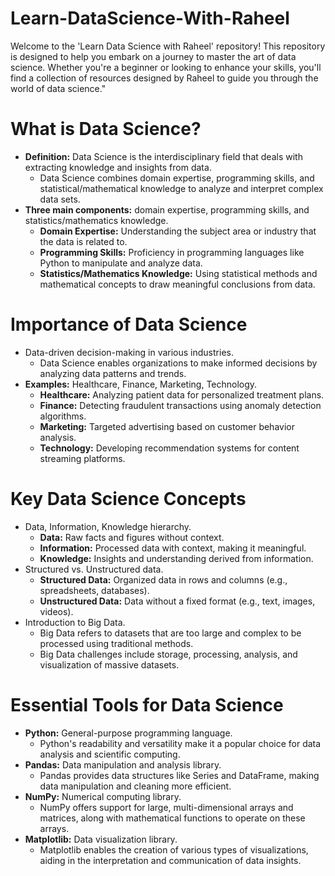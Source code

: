 # Learn-DataScience-With-Raheel
Welcome to the 'Learn Data Science with Raheel' repository! This repository is designed to help you embark on a journey to master the art of data science. Whether you're a beginner or looking to enhance your skills, you'll find a collection of resources designed by Raheel to guide you through the world of data science."

# **What is Data Science?**
- **Definition:** Data Science is the interdisciplinary field that deals with extracting knowledge and insights from data.
  - Data Science combines domain expertise, programming skills, and statistical/mathematical knowledge to analyze and interpret complex data sets.
- **Three main components:** domain expertise, programming skills, and statistics/mathematics knowledge.
  - **Domain Expertise:** Understanding the subject area or industry that the data is related to.
  - **Programming Skills:** Proficiency in programming languages like Python to manipulate and analyze data.
  - **Statistics/Mathematics Knowledge:** Using statistical methods and mathematical concepts to draw meaningful conclusions from data.

# **Importance of Data Science**
- Data-driven decision-making in various industries.
  - Data Science enables organizations to make informed decisions by analyzing data patterns and trends.
- **Examples:** Healthcare, Finance, Marketing, Technology.
  - **Healthcare:** Analyzing patient data for personalized treatment plans.
  - **Finance:** Detecting fraudulent transactions using anomaly detection algorithms.
  - **Marketing:** Targeted advertising based on customer behavior analysis.
  - **Technology:** Developing recommendation systems for content streaming platforms.

# **Key Data Science Concepts**
- Data, Information, Knowledge hierarchy.
  - **Data:** Raw facts and figures without context.
  - **Information:** Processed data with context, making it meaningful.
  - **Knowledge:** Insights and understanding derived from information.
- Structured vs. Unstructured data.
  - **Structured Data:** Organized data in rows and columns (e.g., spreadsheets, databases).
  - **Unstructured Data:** Data without a fixed format (e.g., text, images, videos).
- Introduction to Big Data.
  - Big Data refers to datasets that are too large and complex to be processed using traditional methods.
  - Big Data challenges include storage, processing, analysis, and visualization of massive datasets.

# **Essential Tools for Data Science**
- **Python:** General-purpose programming language.
  - Python's readability and versatility make it a popular choice for data analysis and scientific computing.
- **Pandas:** Data manipulation and analysis library.
  - Pandas provides data structures like Series and DataFrame, making data manipulation and cleaning more efficient.
- **NumPy:** Numerical computing library.
  - NumPy offers support for large, multi-dimensional arrays and matrices, along with mathematical functions to operate on these arrays.
- **Matplotlib:** Data visualization library.
  - Matplotlib enables the creation of various types of visualizations, aiding in the interpretation and communication of data insights.
